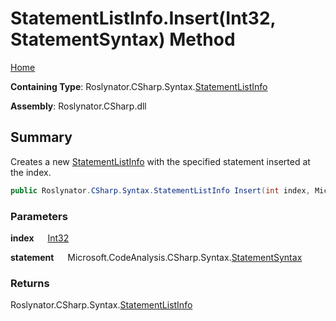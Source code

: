 # StatementListInfo\.Insert\(Int32, StatementSyntax\) Method

[Home](../../../../../README.md)

**Containing Type**: Roslynator\.CSharp\.Syntax\.[StatementListInfo](../README.md)

**Assembly**: Roslynator\.CSharp\.dll

## Summary

Creates a new [StatementListInfo](../README.md) with the specified statement inserted at the index\.

```csharp
public Roslynator.CSharp.Syntax.StatementListInfo Insert(int index, Microsoft.CodeAnalysis.CSharp.Syntax.StatementSyntax statement)
```

### Parameters

**index** &emsp; [Int32](https://docs.microsoft.com/en-us/dotnet/api/system.int32)

**statement** &emsp; Microsoft\.CodeAnalysis\.CSharp\.Syntax\.[StatementSyntax](https://docs.microsoft.com/en-us/dotnet/api/microsoft.codeanalysis.csharp.syntax.statementsyntax)

### Returns

Roslynator\.CSharp\.Syntax\.[StatementListInfo](../README.md)

